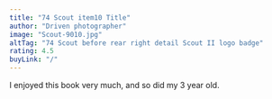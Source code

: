 ```yaml
---
title: "74 Scout item10 Title"
author: "Driven photographer"
image: "Scout-9010.jpg"
altTag: "74 Scout before rear right detail Scout II logo badge"
rating: 4.5
buyLink: "/"
---
```


I enjoyed this book very much, and so did my 3 year old.